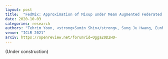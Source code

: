 ```yaml
---
layout: post
title:  "FedMix: Approximation of Mixup under Mean Augmented Federated Learning"
date: 2020-10-03
categories: research
authors: "Tehrim Yoon, <strong>Sumin Shin</strong>, Sung Ju Hwang, Eunho Yang"
venue: "ICLR 2021"
arxiv: https://openreview.net/forum?id=Ogga20D2HO-
---
```

(Under construction)